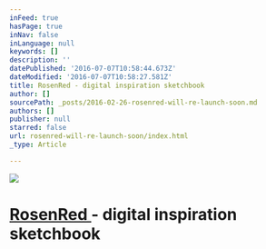 ```yaml
---
inFeed: true
hasPage: true
inNav: false
inLanguage: null
keywords: []
description: ''
datePublished: '2016-07-07T10:58:44.673Z'
dateModified: '2016-07-07T10:58:27.581Z'
title: RosenRed - digital inspiration sketchbook
author: []
sourcePath: _posts/2016-02-26-rosenred-will-re-launch-soon.md
authors: []
publisher: null
starred: false
url: rosenred-will-re-launch-soon/index.html
_type: Article

---
```

![](https://the-grid-user-content.s3-us-west-2.amazonaws.com/03b6bbb1-ca6e-4ad6-9c3c-3db0e605b370.jpg)

# [RosenRed ][0]- digital inspiration sketchbook

[0]: null